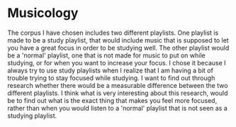 # Musicology
The corpus I have chosen includes two different playlists. One playlist is made to be a study playlist, that would include music that is supposed to let you have a great focus in order to be studying well. The other playlist would be a 'normal' playlist, one that is not made for music to put on while studying, or for when you want to increase your focus. I chose it because I always try to use study playlists when I realize that I am having a bit of trouble trying to stay focused while studying. I want to find out through research whether there would be a measurable difference between the two different playlists. I think what is very interesting about this research, would be to find out what is the exact thing that makes you feel more focused, rather than when you would listen to a 'normal' playlist that is not seen as a studying playlist.
